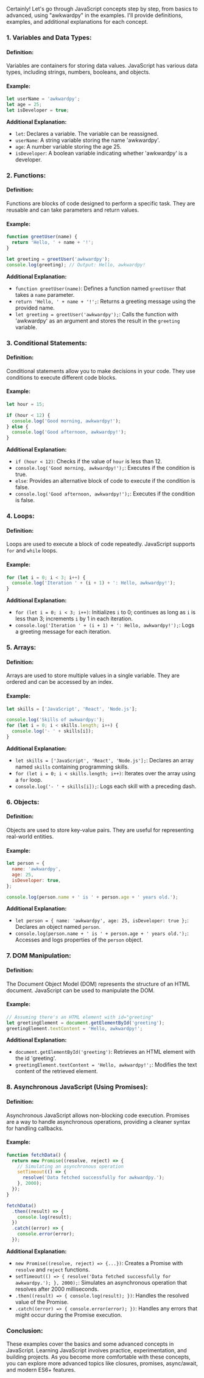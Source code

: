 Certainly! Let's go through JavaScript concepts step by step, from basics to advanced, using "awkwardpy" in the examples. I'll provide definitions, examples, and additional explanations for each concept.

### 1. Variables and Data Types:

#### Definition:
Variables are containers for storing data values. JavaScript has various data types, including strings, numbers, booleans, and objects.

#### Example:
```javascript
let userName = 'awkwardpy';
let age = 25;
let isDeveloper = true;
```

**Additional Explanation:**
- `let`: Declares a variable. The variable can be reassigned.
- `userName`: A string variable storing the name 'awkwardpy'.
- `age`: A number variable storing the age 25.
- `isDeveloper`: A boolean variable indicating whether 'awkwardpy' is a developer.

### 2. Functions:

#### Definition:
Functions are blocks of code designed to perform a specific task. They are reusable and can take parameters and return values.

#### Example:
```javascript
function greetUser(name) {
  return 'Hello, ' + name + '!';
}

let greeting = greetUser('awkwardpy');
console.log(greeting); // Output: Hello, awkwardpy!
```

**Additional Explanation:**
- `function greetUser(name)`: Defines a function named `greetUser` that takes a `name` parameter.
- `return 'Hello, ' + name + '!';`: Returns a greeting message using the provided name.
- `let greeting = greetUser('awkwardpy');`: Calls the function with 'awkwardpy' as an argument and stores the result in the `greeting` variable.

### 3. Conditional Statements:

#### Definition:
Conditional statements allow you to make decisions in your code. They use conditions to execute different code blocks.

#### Example:
```javascript
let hour = 15;

if (hour < 12) {
  console.log('Good morning, awkwardpy!');
} else {
  console.log('Good afternoon, awkwardpy!');
}
```

**Additional Explanation:**
- `if (hour < 12)`: Checks if the value of `hour` is less than 12.
- `console.log('Good morning, awkwardpy!');`: Executes if the condition is true.
- `else`: Provides an alternative block of code to execute if the condition is false.
- `console.log('Good afternoon, awkwardpy!');`: Executes if the condition is false.

### 4. Loops:

#### Definition:
Loops are used to execute a block of code repeatedly. JavaScript supports `for` and `while` loops.

#### Example:
```javascript
for (let i = 0; i < 3; i++) {
  console.log('Iteration ' + (i + 1) + ': Hello, awkwardpy!');
}
```

**Additional Explanation:**
- `for (let i = 0; i < 3; i++)`: Initializes `i` to 0; continues as long as `i` is less than 3; increments `i` by 1 in each iteration.
- `console.log('Iteration ' + (i + 1) + ': Hello, awkwardpy!');`: Logs a greeting message for each iteration.

### 5. Arrays:

#### Definition:
Arrays are used to store multiple values in a single variable. They are ordered and can be accessed by an index.

#### Example:
```javascript
let skills = ['JavaScript', 'React', 'Node.js'];

console.log('Skills of awkwardpy:');
for (let i = 0; i < skills.length; i++) {
  console.log('- ' + skills[i]);
}
```

**Additional Explanation:**
- `let skills = ['JavaScript', 'React', 'Node.js'];`: Declares an array named `skills` containing programming skills.
- `for (let i = 0; i < skills.length; i++)`: Iterates over the array using a `for` loop.
- `console.log('- ' + skills[i]);`: Logs each skill with a preceding dash.

### 6. Objects:

#### Definition:
Objects are used to store key-value pairs. They are useful for representing real-world entities.

#### Example:
```javascript
let person = {
  name: 'awkwardpy',
  age: 25,
  isDeveloper: true,
};

console.log(person.name + ' is ' + person.age + ' years old.');
```

**Additional Explanation:**
- `let person = { name: 'awkwardpy', age: 25, isDeveloper: true };`: Declares an object named `person`.
- `console.log(person.name + ' is ' + person.age + ' years old.');`: Accesses and logs properties of the `person` object.

### 7. DOM Manipulation:

#### Definition:
The Document Object Model (DOM) represents the structure of an HTML document. JavaScript can be used to manipulate the DOM.

#### Example:
```javascript
// Assuming there's an HTML element with id="greeting"
let greetingElement = document.getElementById('greeting');
greetingElement.textContent = 'Hello, awkwardpy!';
```

**Additional Explanation:**
- `document.getElementById('greeting')`: Retrieves an HTML element with the id 'greeting'.
- `greetingElement.textContent = 'Hello, awkwardpy!';`: Modifies the text content of the retrieved element.

### 8. Asynchronous JavaScript (Using Promises):

#### Definition:
Asynchronous JavaScript allows non-blocking code execution. Promises are a way to handle asynchronous operations, providing a cleaner syntax for handling callbacks.

#### Example:
```javascript
function fetchData() {
  return new Promise((resolve, reject) => {
    // Simulating an asynchronous operation
    setTimeout(() => {
      resolve('Data fetched successfully for awkwardpy.');
    }, 2000);
  });
}

fetchData()
  .then((result) => {
    console.log(result);
  })
  .catch((error) => {
    console.error(error);
  });
```

**Additional Explanation:**
- `new Promise((resolve, reject) => {...})`: Creates a Promise with `resolve` and `reject` functions.
- `setTimeout(() => { resolve('Data fetched successfully for awkwardpy.'); }, 2000);`: Simulates an asynchronous operation that resolves after 2000 milliseconds.
- `.then((result) => { console.log(result); })`: Handles the resolved value of the Promise.
- `.catch((error) => { console.error(error); })`: Handles any errors that might occur during the Promise execution.

### Conclusion:

These examples cover the basics and some advanced concepts in JavaScript. Learning JavaScript involves practice, experimentation, and building projects. As you become more comfortable with these concepts, you can explore more advanced topics like closures, promises, async/await, and modern ES6+ features.
